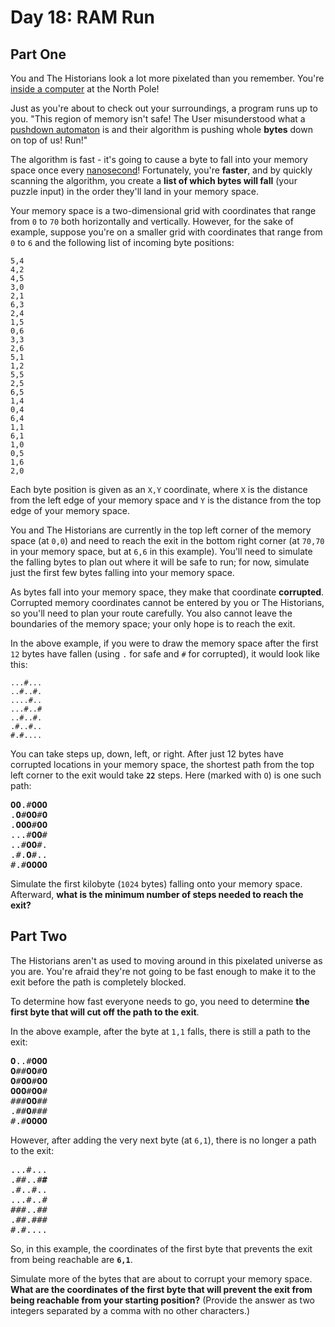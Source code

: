 # Day 18: RAM Run

## Part One

You and The Historians look a lot more pixelated than you remember. You're [inside a computer](/2017/day/2) at the North Pole!

Just as you're about to check out your surroundings, a program runs up to you. "This region of memory isn't safe! The User misunderstood what a [pushdown automaton](https://en.wikipedia.org/wiki/Pushdown_automaton) is and their algorithm is pushing whole **bytes** down on top of us! <span title="Pun intended.">Run</span>!"

The algorithm is fast - it's going to cause a byte to fall into your memory space once every [nanosecond](https://www.youtube.com/watch?v=9eyFDBPk4Yw)! Fortunately, you're **faster**, and by quickly scanning the algorithm, you create a **list of which bytes will fall** (your puzzle input) in the order they'll land in your memory space.

Your memory space is a two-dimensional grid with coordinates that range from `0` to `70` both horizontally and vertically. However, for the sake of example, suppose you're on a smaller grid with coordinates that range from `0` to `6` and the following list of incoming byte positions:

```
5,4
4,2
4,5
3,0
2,1
6,3
2,4
1,5
0,6
3,3
2,6
5,1
1,2
5,5
2,5
6,5
1,4
0,4
6,4
1,1
6,1
1,0
0,5
1,6
2,0
```

Each byte position is given as an `X,Y` coordinate, where `X` is the distance from the left edge of your memory space and `Y` is the distance from the top edge of your memory space.

You and The Historians are currently in the top left corner of the memory space (at `0,0`) and need to reach the exit in the bottom right corner (at `70,70` in your memory space, but at `6,6` in this example). You'll need to simulate the falling bytes to plan out where it will be safe to run; for now, simulate just the first few bytes falling into your memory space.

As bytes fall into your memory space, they make that coordinate **corrupted**. Corrupted memory coordinates cannot be entered by you or The Historians, so you'll need to plan your route carefully. You also cannot leave the boundaries of the memory space; your only hope is to reach the exit.

In the above example, if you were to draw the memory space after the first `12` bytes have fallen (using `.` for safe and `#` for corrupted), it would look like this:

```
...#...
..#..#.
....#..
...#..#
..#..#.
.#..#..
#.#....
```

You can take steps up, down, left, or right. After just 12 bytes have corrupted locations in your memory space, the shortest path from the top left corner to the exit would take **`22`** steps. Here (marked with `O`) is one such path:
<pre><b>O</b><b>O</b>.#<b>O</b><b>O</b><b>O</b>
.<b>O</b>#<b>O</b><b>O</b>#<b>O</b>
.<b>O</b><b>O</b><b>O</b>#<b>O</b><b>O</b>
...#<b>O</b><b>O</b>#
..#<b>O</b><b>O</b>#.
.#.<b>O</b>#..
#.#<b>O</b><b>O</b><b>O</b><b>O</b>
</pre>

Simulate the first kilobyte (`1024` bytes) falling onto your memory space. Afterward, **what is the minimum number of steps needed to reach the exit?**


## Part Two

The Historians aren't as used to moving around in this pixelated universe as you are. You're afraid they're not going to be fast enough to make it to the exit before the path is completely blocked.

To determine how fast everyone needs to go, you need to determine **the first byte that will cut off the path to the exit**.

In the above example, after the byte at `1,1` falls, there is still a path to the exit:
<pre><b>O</b>..#<b>O</b><b>O</b><b>O</b>
<b>O</b>##<b>O</b><b>O</b>#<b>O</b>
<b>O</b>#<b>O</b><b>O</b>#<b>O</b><b>O</b>
<b>O</b><b>O</b><b>O</b>#<b>O</b><b>O</b>#
###<b>O</b><b>O</b>##
.##<b>O</b>###
#.#<b>O</b><b>O</b><b>O</b><b>O</b>
</pre>

However, after adding the very next byte (at `6,1`), there is no longer a path to the exit:
<pre>...#...
.##..#<b>#</b>
.#..#..
...#..#
###..##
.##.###
#.#....
</pre>

So, in this example, the coordinates of the first byte that prevents the exit from being reachable are **`6,1`**.

Simulate more of the bytes that are about to corrupt your memory space. **What are the coordinates of the first byte that will prevent the exit from being reachable from your starting position?** (Provide the answer as two integers separated by a comma with no other characters.)
